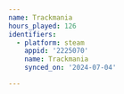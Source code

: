 ```yaml
---
name: Trackmania
hours_played: 126
identifiers:
  - platform: steam
    appid: '2225070'
    name: Trackmania
    synced_on: '2024-07-04'

---
```

